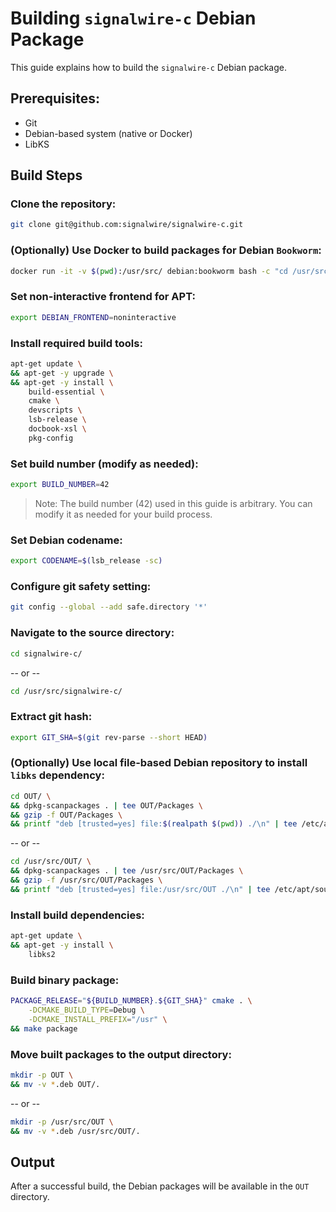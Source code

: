 # Building `signalwire-c` Debian Package

This guide explains how to build the `signalwire-c` Debian package.

## Prerequisites:
- Git
- Debian-based system (native or Docker)
- LibKS

## Build Steps

### Clone the repository:
```bash
git clone git@github.com:signalwire/signalwire-c.git
```

### (Optionally) Use Docker to build packages for Debian `Bookworm`:
```bash
docker run -it -v $(pwd):/usr/src/ debian:bookworm bash -c "cd /usr/src/ && bash"
```

### Set non-interactive frontend for APT:
```bash
export DEBIAN_FRONTEND=noninteractive
```

### Install required build tools:
```bash
apt-get update \
&& apt-get -y upgrade \
&& apt-get -y install \
    build-essential \
    cmake \
    devscripts \
    lsb-release \
    docbook-xsl \
    pkg-config
```

### Set build number (modify as needed):
```bash
export BUILD_NUMBER=42
```
> Note: The build number (42) used in this guide is arbitrary. You can modify it as needed for your build process.

### Set Debian codename:
```bash
export CODENAME=$(lsb_release -sc)
```

### Configure git safety setting:
```bash
git config --global --add safe.directory '*'
```

### Navigate to the source directory:
```bash
cd signalwire-c/
```
-- or --
```bash
cd /usr/src/signalwire-c/
```

### Extract git hash:
```bash
export GIT_SHA=$(git rev-parse --short HEAD)
```

### (Optionally) Use local file-based Debian repository to install `libks` dependency:
```bash
cd OUT/ \
&& dpkg-scanpackages . | tee OUT/Packages \
&& gzip -f OUT/Packages \
&& printf "deb [trusted=yes] file:$(realpath $(pwd)) ./\n" | tee /etc/apt/sources.list.d/local.list
```
-- or --
```bash
cd /usr/src/OUT/ \
&& dpkg-scanpackages . | tee /usr/src/OUT/Packages \
&& gzip -f /usr/src/OUT/Packages \
&& printf "deb [trusted=yes] file:/usr/src/OUT ./\n" | tee /etc/apt/sources.list.d/local.list
```

### Install build dependencies:
```bash
apt-get update \
&& apt-get -y install \
    libks2
```

### Build binary package:
```bash
PACKAGE_RELEASE="${BUILD_NUMBER}.${GIT_SHA}" cmake . \
    -DCMAKE_BUILD_TYPE=Debug \
    -DCMAKE_INSTALL_PREFIX="/usr" \
&& make package
```

### Move built packages to the output directory:
```bash
mkdir -p OUT \
&& mv -v *.deb OUT/.
```
-- or --
```bash
mkdir -p /usr/src/OUT \
&& mv -v *.deb /usr/src/OUT/.
```

## Output

After a successful build, the Debian packages will be available in the `OUT` directory.
